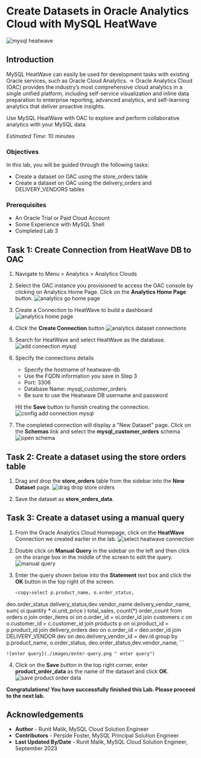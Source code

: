 # Create Datasets in Oracle Analytics Cloud with MySQL HeatWave

![mysql heatwave](./images/mysql-heatwave-logo.jpeg " mysql heatwave")

## Introduction

MySQL HeatWave can easily be used for development tasks with existing Oracle services, such as Oracle Cloud Analytics. -> Oracle Analytics Cloud (OAC) provides the industry’s most comprehensive cloud analytics in a single unified platform, including self-service visualization and inline data preparation to enterprise reporting, advanced analytics, and self-learning analytics that deliver proactive insights.

Use MySQL HeatWave with OAC to explore and perform collaborative analytics with your MySQL data.

_Estimated Time:_ 10 minutes


### Objectives

In this lab, you will be guided through the following tasks:

- Create a dataset on OAC using the store_orders table
- Create a dataset on OAC using the delivery_orders and DELIVERY_VENDORS tables

### Prerequisites

- An Oracle Trial or Paid Cloud Account
- Some Experience with MySQL Shell
- Completed Lab 3

## Task 1: Create Connection from HeatWave DB to OAC

1. Navigate to Menu > Analytics > Analytics Clouds

2. Select the OAC instance you provisioned to access the OAC console by clicking on Analytics Home Page. Click on the **Analytics Home Page** button.
    ![analytics go home page](./images/analytics-go-home-page.png " analytics go home page")

3. Create a Connection to HeatWave to build a dashboard
    ![analytics home page](./images/analytics-home-page.png " analytics home page")

4. Click the **Create Connection** button
    ![analytics dataset connections](./images/analytics-dataset-connections.png " analytics dataset connections")

5. Search for HeatWave and select HeatWave as the database.
    ![add connection mysql](./images/add-connection-mysql.png " add connection mysql")

6. Specify the connections details
    - Specify the hostname of heatwave-db
    - Use the FQDN information you save in Step 3
    - Port: 3306
    - Database Name: mysql\_customer\_orders
    - Be sure to use the Heatwave DB username and password

    Hit the **Save** button to fisnish creating the connection.
    ![config add connection mysql](./images/config-add-connection-mysql.png " config add connection mysql")

7. The completed connection will display a "New Dataset" page. Click on the **Schemas** link and select the **mysql\_customer\_orders** schema
    ![open schema](./images/open-schema.png " open schema")

## Task 2: Create a dataset using the store orders table

1. Drag and drop the **store\_orders** table from the sidebar into the **New Dataset** page.
    ![drag drop store orders](./images/drag-drop-store-orders.png " drag drop store orders")

2. Save the dataset as **store\_orders\_data**.

## Task 3: Create a dataset using a manual query

1. From the Oracle Analytics Cloud Homepage, click on the **HeatWave** Connection we created earlier in the lab.
    ![select heatwave connection](./images/select-heatwave-connection.png " select heatwave connection")

2. Double click on **Manual Query** in the sidebar on the left and then click on the orange box in the middle of the screen to edit the query. 
    ![manual query](./images/manual-query.png " manual query")

3. Enter the query shown below into the **Statement** text box and click the **OK** button in the top right of the screen.
    ```bash
    <copy>select p.product_name, o.order_status,
deo.order_status delivery_status,dev.vendor_name delivery_vendor_name,
         sum( oi.quantity * oi.unit_price ) total_sales,
         count(*) order_count
  from   orders o
  join   order_items oi
  on     o.order_id = oi.order_id
  join   customers c
  on     o.customer_id = c.customer_id
  join   products p
  on     oi.product_id = p.product_id
  join   delivery_orders deo
  on     o.order_id = deo.order_id
  join   DELIVERY_VENDOR dev
  on     deo.delivery_vendor_id = dev.id
  group  by p.product_name, o.order_status, deo.order_status,dev.vendor_name;</copy>
     ```

    ![enter query](./images/enter-query.png " enter query")

4. Click on the **Save** button in the top right corner, enter **product\_order\_data** as the name of the dataset and click **OK**.
    ![save product order data](./images/save-product-order-data.png " save product order data")

**Congratulations! You have successfully finished this Lab. Please proceed to the next lab.**


## Acknowledgements

- **Author** - Runit Malik, MySQL Cloud Solution Engineer
- **Contributors** - Perside Foster, MySQL Principal Solution Engineer
- **Last Updated By/Date** - Runit Malik, MySQL Cloud Solution Engineer, September 2023